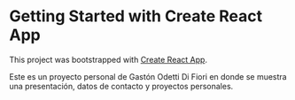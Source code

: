 # Getting Started with Create React App

This project was bootstrapped with [Create React App](https://github.com/facebook/create-react-app).

Este es un proyecto personal de Gastón Odetti Di Fiori en donde se muestra una presentación, datos de contacto y proyectos personales.

